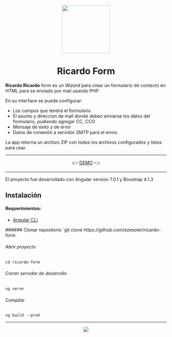 <center><img src="http://ezesoler.com/ricardo/assets/img/rf_logo.png" height="150" />
<h1>Ricardo Form</h1></center>

<p>
<b>Ricardo Ricardo</b> form es un <i>Wizard</i> para crear un formulario de contacto en HTML para se enviado por mail usando PHP.
</p>
<p>
En su interface se puede configurar:
<ul>
<li>Los campos que tendrá el formulario</li>
<li>El asunto y direccion de mail donde deben enviarse los datos del formulario, pudiendo agregar CC, CCO </li>
<li>Mensaje de éxito y de error</li>
<li>Datos de conexión a servidor SMTP para el envío</li>
</ul>
La app retorna un archivo ZIP con todos los archivos configurados y listos para usar.
</p>

------------

<center>
👉 <a href="http://ezesoler.com/ricardo" >DEMO</a>  👈
</center>

------------

<p>
El proyecto fue desarrollado con Angular version 7.0.1 y Boostrap 4.1.3
</p>
<h2>
Instalación
</h2>

<h4>
Requerimientos:
</h4>
<ul>
<li><a href="https://angular.io/">Angular CLI</a></li>
</ul>
###### Clonar repositorio
`git clone https://github.com/ezesoler/ricardo-form`

###### Abrir proyecto
`cd ricardo-form`

###### Correr servidor de desarrollo
`ng serve`

###### Compilar
`ng build --prod`

------------

<center><img src="http://ezesoler.com/ricardo/assets/img/loading.gif" /></center>
